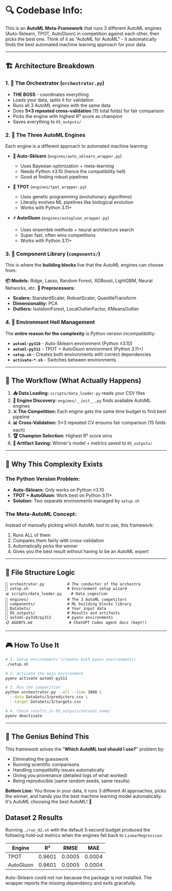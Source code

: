 # 🔍 **Codebase Info:** 
This is an **AutoML Meta-Framework** that runs 3 different AutoML engines (Auto-Sklearn, TPOT, AutoGluon) in competition against each other, then picks the best one. Think of it as "AutoML for AutoML" - it automatically finds the best automated machine learning approach for your data.

---

## **🏗️ Architecture Breakdown**

### **1. 🎯 The Orchestrator (`orchestrator.py`)**
- **THE BOSS** - coordinates everything
- Loads your data, splits it for validation
- Runs all 3 AutoML engines with the same data
- Does **5×3 repeated cross-validation** (15 total folds) for fair comparison
- Picks the engine with highest R² score as champion
- Saves everything to `05_outputs/`

### **2. 🤖 The Three AutoML Engines**
Each engine is a different approach to automated machine learning:

- **🔬 Auto-Sklearn** (`engines/auto_sklearn_wrapper.py`)
  - Uses Bayesian optimization + meta-learning
  - Needs Python ≤3.10 (hence the compatibility hell)
  - Good at finding robust pipelines

- **🧬 TPOT** (`engines/tpot_wrapper.py`) 
  - Uses genetic programming (evolutionary algorithms)
  - Literally evolves ML pipelines like biological evolution
  - Works with Python 3.11+

- **⚡ AutoGluon** (`engines/autogluon_wrapper.py`)
  - Uses ensemble methods + neural architecture search
  - Super fast, often wins competitions
  - Works with Python 3.11+

### **3. 🧩 Component Library (`components/`)**
This is where the **building blocks** live that the AutoML engines can choose from:

**📦 Models:** Ridge, Lasso, Random Forest, XGBoost, LightGBM, Neural Networks, etc.
**🔧 Preprocessors:** 
- **Scalers:** StandardScaler, RobustScaler, QuantileTransform
- **Dimensionality:** PCA 
- **Outliers:** IsolationForest, LocalOutlierFactor, KMeansOutlier

### **4. 🐍 Environment Hell Management**
The **entire reason for the complexity** is Python version incompatibility:

- **`automl-py310`** - Auto-Sklearn environment (Python ≤3.10)
- **`automl-py311`** - TPOT + AutoGluon environment (Python 3.11+)
- **`setup.sh`** - Creates both environments with correct dependencies
- **`activate-*.sh`** - Switches between environments

---

## **🔄 The Workflow (What Actually Happens)**

1. **📥 Data Loading:** `scripts/data_loader.py` reads your CSV files
2. **🎲 Engine Discovery:** `engines/__init__.py` finds available AutoML engines
3. **⚔️ The Competition:** Each engine gets the same time budget to find best pipeline
4. **📊 Cross-Validation:** 5×3 repeated CV ensures fair comparison (15 folds each)
5. **🏆 Champion Selection:** Highest R² score wins
6. **💾 Artifact Saving:** Winner's model + metrics saved to `05_outputs/`

---

## **🤔 Why This Complexity Exists**

### **The Python Version Problem:**
- **Auto-Sklearn:** Only works on Python ≤3.10
- **TPOT + AutoGluon:** Work best on Python 3.11+
- **Solution:** Two separate environments managed by `setup.sh`

### **The Meta-AutoML Concept:**
Instead of manually picking which AutoML tool to use, this framework:
1. Runs ALL of them
2. Compares them fairly with cross-validation
3. Automatically picks the winner
4. Gives you the best result without having to be an AutoML expert

---

## **📁 File Structure Logic**

```
🎯 orchestrator.py          # The conductor of the orchestra
🔧 setup.sh                 # Environment setup wizard
📊 scripts/data_loader.py    # Data ingestion
🤖 engines/                 # The 3 AutoML competitors
🧩 components/              # ML building blocks library
📁 DataSets/                # Your input data
💾 05_outputs/              # Results and artifacts
🐍 automl-py310/py311       # pyenv environments
📋 AGENTS.md                # ChatGPT Codex agent docs (kept!)
```

---

## **🎮 How To Use It**

```bash
# 1. Setup environments (creates both pyenv environments)
./setup.sh

# 2. Activate the main environment
pyenv activate automl-py311

# 3. Run the competition
python orchestrator.py --all --time 3600 \
  --data DataSets/3/predictors.csv \
  --target DataSets/3/targets.csv

# 4. Check results in 05_outputs/dataset_name/
pyenv deactivate
```

---

## **🧠 The Genius Behind This**

This framework solves the "**Which AutoML tool should I use?**" problem by:
- Eliminating the guesswork
- Running scientific comparisons
- Handling compatibility issues automatically  
- Giving you provenance (detailed logs of what worked)
- Being reproducible (same random seeds, same results)

**Bottom Line:** You throw in your data, it runs 3 different AI approaches, picks the winner, and hands you the best machine learning model automatically. It's AutoML choosing the best AutoML! 🤯

## Dataset 2 Results

Running `./run_d2.sh` with the default 5‑second budget produced the following hold‑out metrics when the engines fell back to `LinearRegression`:

| Engine | R² | RMSE | MAE |
|-------|------|------|------|
| TPOT | 0.9601 | 0.0005 | 0.0004 |
| AutoGluon | 0.9601 | 0.0005 | 0.0004 |

Auto-Sklearn could not run because the package is not installed. The wrapper reports the missing dependency and exits gracefully.



